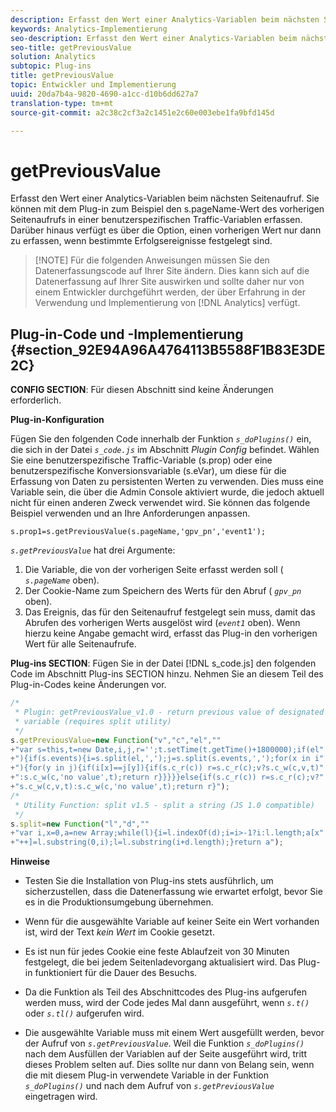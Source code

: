```yaml
---
description: Erfasst den Wert einer Analytics-Variablen beim nächsten Seitenaufruf. Sie können mit dem Plug-in zum Beispiel den s.pageName-Wert des vorherigen Seitenaufrufs in einer benutzerspezifischen Traffic-Variablen erfassen. Darüber hinaus verfügt es über die Option, einen vorherigen Wert nur dann zu erfassen, wenn bestimmte Erfolgsereignisse festgelegt sind.
keywords: Analytics-Implementierung
seo-description: Erfasst den Wert einer Analytics-Variablen beim nächsten Seitenaufruf. Sie können mit dem Plug-in zum Beispiel den s.pageName-Wert des vorherigen Seitenaufrufs in einer benutzerspezifischen Traffic-Variablen erfassen. Darüber hinaus verfügt es über die Option, einen vorherigen Wert nur dann zu erfassen, wenn bestimmte Erfolgsereignisse festgelegt sind.
seo-title: getPreviousValue
solution: Analytics
subtopic: Plug-ins
title: getPreviousValue
topic: Entwickler und Implementierung
uuid: 20da7b4a-9820-4690-a1cc-d10b6dd627a7
translation-type: tm+mt
source-git-commit: a2c38c2cf3a2c1451e2c60e003ebe1fa9bfd145d

---
```



# getPreviousValue

Erfasst den Wert einer Analytics-Variablen beim nächsten Seitenaufruf. Sie können mit dem Plug-in zum Beispiel den s.pageName-Wert des vorherigen Seitenaufrufs in einer benutzerspezifischen Traffic-Variablen erfassen. Darüber hinaus verfügt es über die Option, einen vorherigen Wert nur dann zu erfassen, wenn bestimmte Erfolgsereignisse festgelegt sind.

> [!NOTE] Für die folgenden Anweisungen müssen Sie den Datenerfassungscode auf Ihrer Site ändern. Dies kann sich auf die Datenerfassung auf Ihrer Site auswirken und sollte daher nur von einem Entwickler durchgeführt werden, der über Erfahrung in der Verwendung und Implementierung von [!DNL Analytics] verfügt.

## Plug-in-Code und -Implementierung {#section_92E94A96A4764113B5588F1B83E3DE2C}

**CONFIG SECTION**: Für diesen Abschnitt sind keine Änderungen erforderlich.

**Plug-in-Konfiguration**

Fügen Sie den folgenden Code innerhalb der Funktion *`s_doPlugins()`* ein, die sich in der Datei *`s_code.js`* im Abschnitt *Plugin Config* befindet. Wählen Sie eine benutzerspezifische Traffic-Variable (s.prop) oder eine benutzerspezifische Konversionsvariable (s.eVar), um diese für die Erfassung von Daten zu persistenten Werten zu verwenden. Dies muss eine Variable sein, die über die Admin Console aktiviert wurde, die jedoch aktuell nicht für einen anderen Zweck verwendet wird. Sie können das folgende Beispiel verwenden und an Ihre Anforderungen anpassen.

`s.prop1=s.getPreviousValue(s.pageName,'gpv_pn','event1');`

*`s.getPreviousValue`* hat drei Argumente:

1. Die Variable, die von der vorherigen Seite erfasst werden soll ( *`s.pageName`* oben).
1. Der Cookie-Name zum Speichern des Werts für den Abruf ( *`gpv_pn`* oben).
1. Das Ereignis, das für den Seitenaufruf festgelegt sein muss, damit das Abrufen des vorherigen Werts ausgelöst wird (*`event1`* oben). Wenn hierzu keine Angabe gemacht wird, erfasst das Plug-in den vorherigen Wert für alle Seitenaufrufe.

**Plug-ins SECTION**: Fügen Sie in der Datei [!DNL s_code.js] den folgenden Code im Abschnitt Plug-ins SECTION hinzu. Nehmen Sie an diesem Teil des Plug-in-Codes keine Änderungen vor.

```js
/* 
 * Plugin: getPreviousValue_v1.0 - return previous value of designated 
 * variable (requires split utility) 
 */ 
s.getPreviousValue=new Function("v","c","el","" 
+"var s=this,t=new Date,i,j,r='';t.setTime(t.getTime()+1800000);if(el" 
+"){if(s.events){i=s.split(el,',');j=s.split(s.events,',');for(x in i" 
+"){for(y in j){if(i[x]==j[y]){if(s.c_r(c)) r=s.c_r(c);v?s.c_w(c,v,t)" 
+":s.c_w(c,'no value',t);return r}}}}}else{if(s.c_r(c)) r=s.c_r(c);v?" 
+"s.c_w(c,v,t):s.c_w(c,'no value',t);return r}"); 
/* 
 * Utility Function: split v1.5 - split a string (JS 1.0 compatible) 
 */ 
s.split=new Function("l","d","" 
+"var i,x=0,a=new Array;while(l){i=l.indexOf(d);i=i>-1?i:l.length;a[x" 
+"++]=l.substring(0,i);l=l.substring(i+d.length);}return a"); 
```

**Hinweise**

* Testen Sie die Installation von Plug-ins stets ausführlich, um sicherzustellen, dass die Datenerfassung wie erwartet erfolgt, bevor Sie es in die Produktionsumgebung übernehmen.
* Wenn für die ausgewählte Variable auf keiner Seite ein Wert vorhanden ist, wird der Text *kein Wert* im Cookie gesetzt.
* Es ist nun für jedes Cookie eine feste Ablaufzeit von 30 Minuten festgelegt, die bei jedem Seitenladevorgang aktualisiert wird. Das Plug-in funktioniert für die Dauer des Besuchs.
* Da die Funktion als Teil des Abschnittcodes des Plug-ins aufgerufen werden muss, wird der Code jedes Mal dann ausgeführt, wenn *`s.t()`* oder *`s.tl()`* aufgerufen wird.

* Die ausgewählte Variable muss mit einem Wert ausgefüllt werden, bevor der Aufruf von *`s.getPreviousValue`*. Weil die Funktion *`s_doPlugins()`* nach dem Ausfüllen der Variablen auf der Seite ausgeführt wird, tritt dieses Problem selten auf. Dies sollte nur dann von Belang sein, wenn die mit diesem Plug-in verwendete Variable in der Funktion *`s_doPlugins()`* und nach dem Aufruf von *`s.getPreviousValue`* eingetragen wird.

